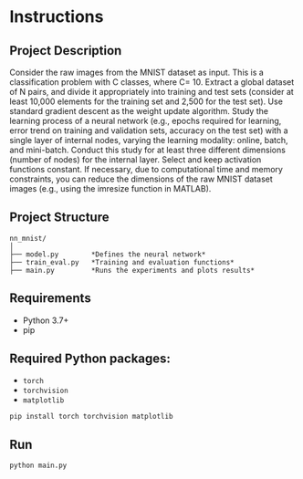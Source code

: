 # Instructions

## Project Description

Consider the raw images from the MNIST dataset as input. This is a classification problem with C classes, where C= 10. Extract a global dataset of N pairs, and divide it appropriately into training and test sets (consider at least 10,000 elements for the training set and 2,500 for the test set). Use standard gradient descent as the weight update algorithm. Study the learning process of a neural network (e.g., epochs required for learning, error trend on training and validation sets, accuracy on the test set) with a single layer of internal nodes, varying the learning modality: online, batch, and mini-batch. Conduct this study for at least three different dimensions (number of nodes) for the internal layer. Select and keep activation functions constant. If necessary, due to computational time and memory constraints, you can reduce the dimensions of the raw MNIST dataset images (e.g., using the imresize function in MATLAB).

## Project Structure

```
nn_mnist/
│
├── model.py        *Defines the neural network*
├── train_eval.py   *Training and evaluation functions*
├── main.py         *Runs the experiments and plots results*
```

## Requirements

- Python 3.7+
- pip

## Required Python packages:

- `torch`
- `torchvision`
- `matplotlib`

```
pip install torch torchvision matplotlib
```

## Run 
```
python main.py
```
